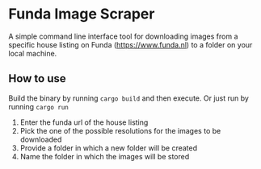 # Funda Image Scraper
A simple command line interface tool for downloading images from a specific house listing on Funda (https://www.funda.nl) to a folder on your local machine.

## How to use
Build the binary by running `cargo build` and then execute. Or just run by running `cargo run`

1. Enter the funda url of the house listing
2. Pick the one of the possible resolutions for the images to be downloaded
3. Provide a folder in which a new folder will be created
4. Name the folder in which the images will be stored